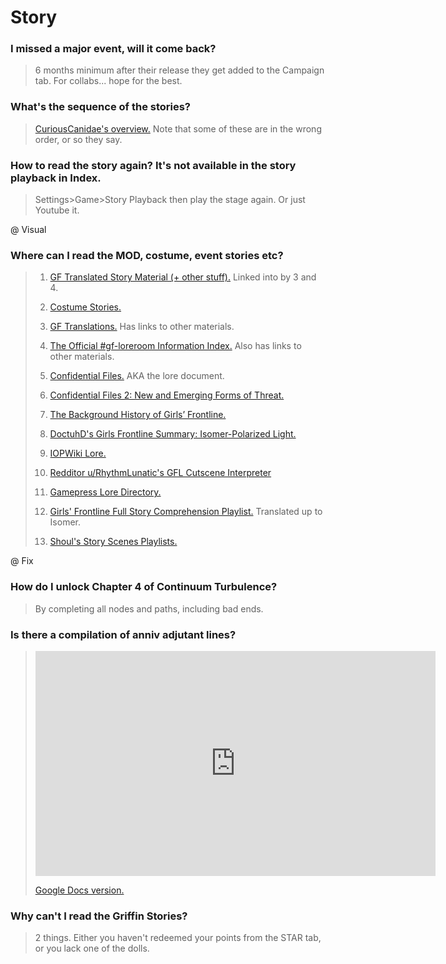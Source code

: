 # Story

### I missed a major event, will it come back?

> 6 months minimum after their release they get added to the Campaign tab. For collabs... hope for the best.

### What's the sequence of the stories?

> [CuriousCanidae's overview.](https://drive.google.com/file/d/1Gm5kl_ep0MY29WPxBd-CqQrtAmDtzxSO/view) Note that some of these are in the wrong order, or so they say.

### How to read the story again? It's not available in the story playback in Index.

> Settings>Game>Story Playback then play the stage again. Or just Youtube it.

@ Visual

### Where can I read the MOD, costume, event stories etc?

> 01. [GF Translated Story Material (+ other stuff).](https://drive.google.com/drive/folders/14sNze_lnv5EwL1bl_g3IOVQIo6GGYUJp) Linked into by 3 and 4.
>
> 02. [Costume Stories.](https://drive.google.com/drive/folders/13AiWn_jgIxWUTK2T7EVjFV8Rkk6jptEs)
>
> 03. [GF Translations.](https://drive.google.com/drive/folders/14bAuWaGbagJwucmlit3EkXFqMRV9NHZO) Has links to other materials.
>
> 04. [The Official #gf-loreroom Information Index.](https://docs.google.com/spreadsheets/d/1LYV05D7kGTKp_FS7cJrNrJlVxeRAnFVnr6vCTo5F-YM) Also has links to other materials.
>
> 05. [Confidential Files.](https://docs.google.com/document/d/1JyJ-o9gHCeCdN2h8PhhRdFczejLs6Wve8dziQZUSEGk) AKA the lore document.
>
> 06. [Confidential Files 2: New and Emerging Forms of Threat.](https://drive.google.com/drive/folders/17_9Tu-90ZWrvlHPzgWbVwSQebJ4nHiR7)
>
> 07. [The Background History of Girls’ Frontline.](https://twitter.com/YZsFerrari/status/1379877420732448777)
>
> 08. [DoctuhD's Girls Frontline Summary: Isomer-Polarized Light.](https://docs.google.com/document/d/1yn0sjoktIb2f-KC6bxn3R0qpCUChBPpIQuERcLmBHbg)
>
> 09. [IOPWiki Lore.](https://iopwiki.com/wiki/Lore)
>
> 10. [Redditor u/RhythmLunatic's GFL Cutscene Interpreter](https://gfl.amaryllisworks.pw/)
>
> 11. [Gamepress Lore Directory.](https://gamepress.gg/girlsfrontline/lore-directory)
>
> 12. [Girls' Frontline Full Story Comprehension Playlist.](https://youtube.com/playlist?list=PL9y52Flm1yM-tJJoom2zfrWTpaO1mTw8M) Translated up to Isomer.
>
> 13. [Shoul's Story Scenes Playlists.](https://www.youtube.com/channel/UC_JmwXOfYqOKpGGtc5gcVmw)

@ Fix

### How do I unlock Chapter 4 of Continuum Turbulence?

> By completing all nodes and paths, including bad ends.

### Is there a compilation of anniv adjutant lines?

> <iframe src="https://www.youtube.com/embed/videoseries?list=PL4Z0akElhimzHHiVMCozfUn1B6tYKjwPR" width="640" height="360" frameborder="0">Playlist by redditor u/paperrabbit.</iframe>
>
> [Google Docs version.](https://docs.google.com/document/d/1W5JzUGaC_fL5itce05WnkHcu7wX_sEn2vQlbgQNeKAk/)
### Why can't I read the Griffin Stories?

> 2 things. Either you haven't redeemed your points from the STAR tab, or you lack one of the dolls.